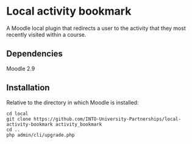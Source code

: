 # Local activity bookmark

A Moodle local plugin that redirects a user to the activity that they most recently visited within a course.

## Dependencies

Moodle 2.9

## Installation

Relative to the directory in which Moodle is installed:

    cd local
    git clone https://github.com/INTO-University-Partnerships/local-activity-bookmark activity_bookmark
    cd ..
    php admin/cli/upgrade.php
